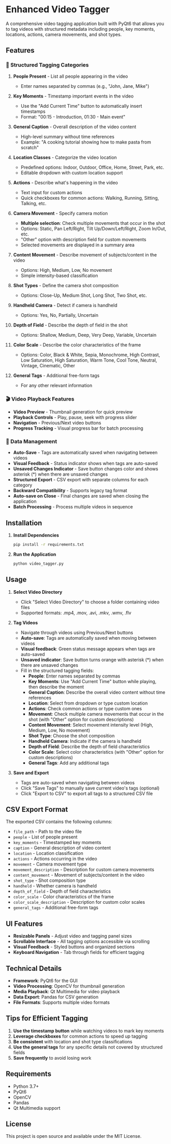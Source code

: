 # Enhanced Video Tagger

A comprehensive video tagging application built with PyQt6 that allows you to tag videos with structured metadata including people, key moments, locations, actions, camera movements, and shot types.

## Features

### 🎯 Structured Tagging Categories

1. **People Present** - List all people appearing in the video

   - Enter names separated by commas (e.g., "John, Jane, Mike")

2. **Key Moments** - Timestamp important events in the video

   - Use the "Add Current Time" button to automatically insert timestamps
   - Format: "00:15 - Introduction, 01:30 - Main event"

3. **General Caption** - Overall description of the video content

   - High-level summary without time references
   - Example: "A cooking tutorial showing how to make pasta from scratch"

4. **Location Classes** - Categorize the video location

   - Predefined options: Indoor, Outdoor, Office, Home, Street, Park, etc.
   - Editable dropdown with custom location support

5. **Actions** - Describe what's happening in the video

   - Text input for custom actions
   - Quick checkboxes for common actions: Walking, Running, Sitting, Talking, etc.

6. **Camera Movement** - Specify camera motion

   - **Multiple selection**: Check multiple movements that occur in the shot
   - Options: Static, Pan Left/Right, Tilt Up/Down/Left/Right, Zoom In/Out, etc.
   - "Other" option with description field for custom movements
   - Selected movements are displayed in a summary area

7. **Content Movement** - Describe movement of subjects/content in the video

   - Options: High, Medium, Low, No movement
   - Simple intensity-based classification

8. **Shot Types** - Define the camera shot composition

   - Options: Close-Up, Medium Shot, Long Shot, Two Shot, etc.

9. **Handheld Camera** - Detect if camera is handheld

   - Options: Yes, No, Partially, Uncertain

10. **Depth of Field** - Describe the depth of field in the shot

    - Options: Shallow, Medium, Deep, Very Deep, Variable, Uncertain

11. **Color Scale** - Describe the color characteristics of the frame

    - Options: Color, Black & White, Sepia, Monochrome, High Contrast, Low Saturation, High Saturation, Warm Tone, Cool Tone, Neutral, Vintage, Cinematic, Other

12. **General Tags** - Additional free-form tags
    - For any other relevant information

### 🎬 Video Playback Features

- **Video Preview** - Thumbnail generation for quick preview
- **Playback Controls** - Play, pause, seek with progress slider
- **Navigation** - Previous/Next video buttons
- **Progress Tracking** - Visual progress bar for batch processing

### 💾 Data Management

- **Auto-Save** - Tags are automatically saved when navigating between videos
- **Visual Feedback** - Status indicator shows when tags are auto-saved
- **Unsaved Changes Indicator** - Save button changes color and shows asterisk (\*) when there are unsaved changes
- **Structured Export** - CSV export with separate columns for each category
- **Backward Compatibility** - Supports legacy tag format
- **Auto-save on Close** - Final changes are saved when closing the application
- **Batch Processing** - Process multiple videos in sequence

## Installation

1. **Install Dependencies**

   ```bash
   pip install -r requirements.txt
   ```

2. **Run the Application**
   ```bash
   python video_tagger.py
   ```

## Usage

1. **Select Video Directory**

   - Click "Select Video Directory" to choose a folder containing video files
   - Supported formats: .mp4, .mov, .avi, .mkv, .wmv, .flv

2. **Tag Videos**

   - Navigate through videos using Previous/Next buttons
   - **Auto-save**: Tags are automatically saved when moving between videos
   - **Visual feedback**: Green status message appears when tags are auto-saved
   - **Unsaved indicator**: Save button turns orange with asterisk (\*) when there are unsaved changes
   - Fill in the structured tagging fields:
     - **People**: Enter names separated by commas
     - **Key Moments**: Use "Add Current Time" button while playing, then describe the moment
     - **General Caption**: Describe the overall video content without time references
     - **Location**: Select from dropdown or type custom location
     - **Actions**: Check common actions or type custom ones
     - **Movement**: Check multiple camera movements that occur in the shot (with "Other" option for custom descriptions)
     - **Content Movement**: Select movement intensity level (High, Medium, Low, No movement)
     - **Shot Type**: Choose the shot composition
     - **Handheld Camera**: Indicate if the camera is handheld
     - **Depth of Field**: Describe the depth of field characteristics
     - **Color Scale**: Select color characteristics (with "Other" option for custom descriptions)
     - **General Tags**: Add any additional tags

3. **Save and Export**
   - Tags are auto-saved when navigating between videos
   - Click "Save Tags" to manually save current video's tags (optional)
   - Click "Export to CSV" to export all tags to a structured CSV file

## CSV Export Format

The exported CSV contains the following columns:

- `file_path` - Path to the video file
- `people` - List of people present
- `key_moments` - Timestamped key moments
- `caption` - General description of video content
- `location` - Location classification
- `actions` - Actions occurring in the video
- `movement` - Camera movement type
- `movement_description` - Description for custom camera movements
- `content_movement` - Movement of subjects/content in the video
- `shot_type` - Shot composition type
- `handheld` - Whether camera is handheld
- `depth_of_field` - Depth of field characteristics
- `color_scale` - Color characteristics of the frame
- `color_scale_description` - Description for custom color scales
- `general_tags` - Additional free-form tags

## UI Features

- **Resizable Panels** - Adjust video and tagging panel sizes
- **Scrollable Interface** - All tagging options accessible via scrolling
- **Visual Feedback** - Styled buttons and organized sections
- **Keyboard Navigation** - Tab through fields for efficient tagging

## Technical Details

- **Framework**: PyQt6 for the GUI
- **Video Processing**: OpenCV for thumbnail generation
- **Media Playback**: Qt Multimedia for video playback
- **Data Export**: Pandas for CSV generation
- **File Formats**: Supports multiple video formats

## Tips for Efficient Tagging

1. **Use the timestamp button** while watching videos to mark key moments
2. **Leverage checkboxes** for common actions to speed up tagging
3. **Be consistent** with location and shot type classifications
4. **Use the general tags** for any specific details not covered by structured fields
5. **Save frequently** to avoid losing work

## Requirements

- Python 3.7+
- PyQt6
- OpenCV
- Pandas
- Qt Multimedia support

## License

This project is open source and available under the MIT License.
